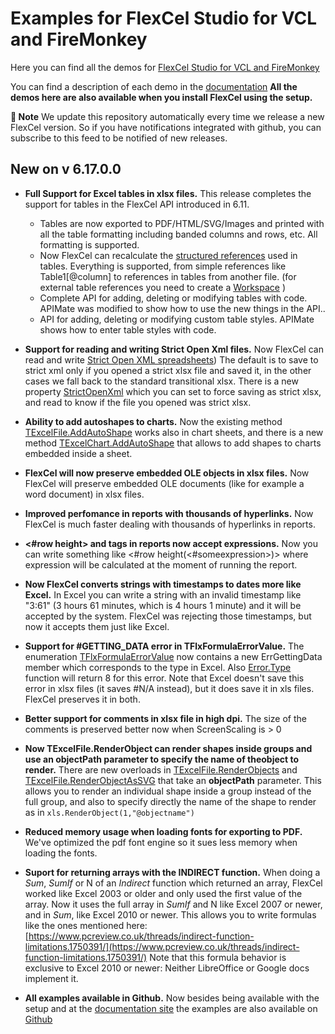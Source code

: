 ﻿# Examples for FlexCel Studio for VCL and FireMonkey

Here you can find all the demos for [FlexCel Studio for VCL and FireMonkey](http://www.tmssoftware.com/site/flexcel.asp)

You can find a description of each demo in the [documentation](http://www.tmssoftware.biz/flexcel/doc/vcl/index.html)
**All the demos here are also available when you install FlexCel using the setup.**

**:book: Note** We update this repository automatically every time we release a new FlexCel version. So if you have notifications integrated with github, you can subscribe to this feed to be notified of new releases.


## New on v 6.17.0.0


- **Full Support for Excel tables in xlsx files.** This  release completes the support for tables in the FlexCel API introduced in 6.11.
   * Tables are now exported to PDF/HTML/SVG/Images and printed with all the table formatting including banded columns and rows, etc. All formatting is supported.
   * Now FlexCel can recalculate the [structured references](https://support.office.com/en-us/article/Using-structured-references-with-Excel-tables-f5ed2452-2337-4f71-bed3-c8ae6d2b276e) used in tables. Everything is supported, from simple references like Table1[@column] to references in tables from another file. (for external table references you need to create a [Workspace](http://www.tmssoftware.biz/flexcel/doc/vcl/api/FlexCel.Core/TWorkspace/index.html) )
   * Complete API for adding, deleting or modifying tables with code. APIMate was modified to show how to use the new things in the API..
   * API for adding, deleting or modifying custom table styles. APIMate shows how to enter table styles with code.

- **Support for reading and writing Strict Open Xml files.** Now FlexCel can read and write [Strict Open XML spreadsheets](https://www.loc.gov/preservation/digital/formats/fdd/fdd000401.shtml)) The default is to save to strict xml only if you opened a strict xlsx file and saved it, in the other cases we fall back to the standard transitional xlsx. There is a new property [StrictOpenXml](http://www.tmssoftware.biz/flexcel/doc/vcl/api/FlexCel.Core/TExcelFile/StrictOpenXml.html) which you can set to force saving as strict xlsx, and read to know if the file you opened was strict xlsx.

- **Ability to add autoshapes to charts.** Now the existing method [ TExcelFile.AddAutoShape](http://www.tmssoftware.biz/flexcel/doc/vcl/api/FlexCel.Core/TExcelFile/AddAutoShape.html) works also in chart sheets, and there is a new method  [ TExcelChart.AddAutoShape](http://www.tmssoftware.biz/flexcel/doc/vcl/api/FlexCel.Core/TExcelChart/AddAutoShape.html) that allows to add shapes to charts embedded inside a sheet.

- **FlexCel will now preserve embedded OLE objects in xlsx files.** Now FlexCel will preserve embedded OLE documents (like for example a word document) in xlsx files.

- **Improved perfomance in reports with thousands of hyperlinks.** Now FlexCel is much faster dealing with thousands of hyperlinks in reports.

- **<#row height> and <column widht> tags in reports now accept expressions.** Now you can write something like <#row height(<#someexpression>)> where expression will be calculated at the moment of running the report.

- **Now FlexCel converts strings with timestamps to dates more like Excel.** In Excel you can write a string with an invalid timestamp like "3:61" (3 hours 61 minutes, which is 4 hours 1 minute) and it will be accepted by the system. FlexCel was rejecting those timestamps, but now it accepts them just like Excel.

- **Support for #GETTING_DATA error in TFlxFormulaErrorValue.** The enumeration [TFlxFormulaErrorValue](http://www.tmssoftware.biz/flexcel/doc/vcl/api/FlexCel.Core/TFlxFormulaErrorValue.html) now contains a new ErrGettingData member which corresponds to the type in Excel. Also [Error.Type](https://support.office.com/en-us/article/ERROR-TYPE-function-10958677-7c8d-44f7-ae77-b9a9ee6eefaa) function will return 8 for this error. Note that Excel doesn't save this error in xlsx files (it saves #N/A instead), but it does save it in xls files. FlexCel preserves it in both.

- **Better support for comments in xlsx file in high dpi.** The size of the comments is preserved better now when ScreenScaling is > 0

- **Now TExcelFile.RenderObject can render shapes inside groups and use an objectPath parameter to specify the name of theobject to render.** There are new overloads in [ TExcelFile.RenderObjects](http://www.tmssoftware.biz/flexcel/doc/vcl/api/FlexCel.Core/TExcelFile/RenderObject.html) and [ TExcelFile.RenderObjectAsSVG](http://www.tmssoftware.biz/flexcel/doc/vcl/api/FlexCel.Core/TExcelFile/RenderObjectAsSVG.html) that take an **objectPath** parameter. This allows you to render an individual shape inside a group instead of the full group, and also to specify directly the name of the shape to render as in `xls.RenderObject(1,"@objectname")`

- **Reduced memory usage when loading fonts for exporting to PDF.** We've optimized the pdf font engine so it sues less memory when loading the fonts.

- **Suport for returning arrays with the INDIRECT function.** When doing a *Sum*, *SumIf* or N of an *Indirect* function which returned an array, FlexCel worked like Excel 2003 or older and only used the first value of the array. Now it uses the full array in *SumIf* and N like Excel 2007 or newer, and in *Sum*, like Excel 2010 or newer. This allows you to write formulas like the ones mentioned here: [https://www.pcreview.co.uk/threads/indirect-function-limitations.1750391/](https://www.pcreview.co.uk/threads/indirect-function-limitations.1750391/) 
Note that this formula behavior is exclusive to Excel 2010 or newer: Neither LibreOffice or Google docs implement it.

- **All examples available in Github.** Now besides being available with the setup and at the [documentation site](http://www.tmssoftware.biz/flexcel/doc/vcl/samples/index.html) the examples are also available on [Github](https://github.com/tmssoftware/TMS-FlexCel.VCL-demos)

